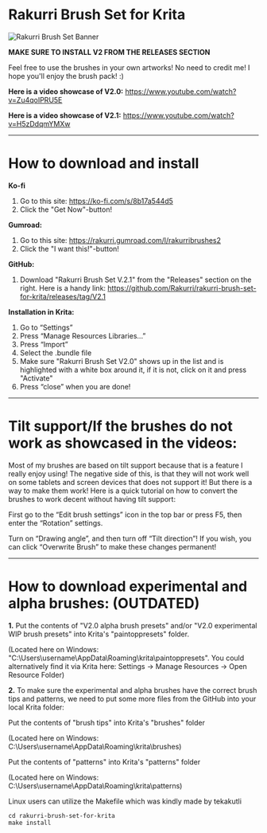 # Rakurri Brush Set for Krita

![Rakurri Brush Set Banner](https://i.imgur.com/SLbbOTK.png)

**MAKE SURE TO INSTALL V2 FROM THE RELEASES SECTION**

Feel free to use the brushes in your own artworks! No need to credit me!
I hope you'll enjoy the brush pack! :)

**Here is a video showcase of V2.0:** https://www.youtube.com/watch?v=Zu4qoIPRU5E

**Here is a video showcase of V2.1:** https://www.youtube.com/watch?v=H5zDdqmYMXw

***

# **How to download and install**

**Ko-fi**
1. Go to this site: https://ko-fi.com/s/8b17a544d5
2. Click the "Get Now"-button! 

**Gumroad:**
1. Go to this site: https://rakurri.gumroad.com/l/rakurribrushes2
2. Click the "I want this!"-button!

**GitHub:**
1. Download "Rakurri Brush Set V.2.1" from the "Releases" section on the right.
Here is a handy link: https://github.com/Rakurri/rakurri-brush-set-for-krita/releases/tag/V2.1

**Installation in Krita:**
1. Go to “Settings”
2. Press “Manage Resources Libraries...”
3. Press “Import”
4. Select the .bundle file
5. Make sure "Rakurri Brush Set V2.0" shows up in the list and is highlighted with a white box around it, if it is not, click on it and press "Activate"
6. Press “close” when you are done!

***

# **Tilt support/If the brushes do not work as showcased in the videos:**

Most of my brushes are based on tilt support because that is a feature I really enjoy using!
The negative side of this, is that they will not work well on some tablets and screen devices that does not support it!
But there is a way to make them work! Here is a quick tutorial on how to convert the brushes to work decent without having tilt support:
 
First go to the “Edit brush settings” icon in the top bar or press F5, then enter the “Rotation” settings.
 
Turn on “Drawing angle”, and then turn off “Tilt direction”!
If you wish, you can click “Overwrite Brush” to make these changes permanent!

***

# **How to download experimental and alpha brushes: (OUTDATED)**

**1.** Put the contents of "V2.0 alpha brush presets" and/or "V2.0 experimental WIP brush presets" into Krita's "paintoppresets" folder.

(Located here on Windows: "C:\Users\username\AppData\Roaming\krita\paintoppresets". You could alternatively find it via Krita here: Settings -> Manage Resources -> Open Resource Folder)

**2.** To make sure the experimental and alpha brushes have the correct brush tips and patterns, we need to put some more files from the GitHub into your local Krita folder:

Put the contents of "brush tips" into Krita's "brushes" folder 

(Located here on Windows: C:\Users\username\AppData\Roaming\krita\brushes)

Put the contents of "patterns" into Krita's "patterns" folder 

(Located here on Windows: C:\Users\username\AppData\Roaming\krita\patterns)

Linux users can utilize the Makefile which was kindly made by tekakutli

```
cd rakurri-brush-set-for-krita
make install
```
